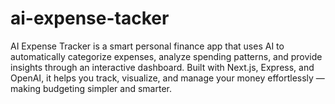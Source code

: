 # ai-expense-tacker
AI Expense Tracker is a smart personal finance app that uses AI to automatically categorize expenses, analyze spending patterns, and provide insights through an interactive dashboard. Built with Next.js, Express, and OpenAI, it helps you track, visualize, and manage your money effortlessly — making budgeting simpler and smarter.
